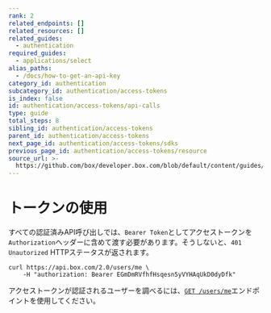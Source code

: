 ```yaml
---
rank: 2
related_endpoints: []
related_resources: []
related_guides:
  - authentication
required_guides:
  - applications/select
alias_paths:
  - /docs/how-to-get-an-api-key
category_id: authentication
subcategory_id: authentication/access-tokens
is_index: false
id: authentication/access-tokens/api-calls
type: guide
total_steps: 8
sibling_id: authentication/access-tokens
parent_id: authentication/access-tokens
next_page_id: authentication/access-tokens/sdks
previous_page_id: authentication/access-tokens/resource
source_url: >-
  https://github.com/box/developer.box.com/blob/default/content/guides/authentication/access-tokens/api-calls.md
---
```

# トークンの使用

すべての認証済みAPI呼び出しでは、`Bearer Token`としてアクセストークンを`Authorization`ヘッダーに含めて渡す必要があります。そうしないと、`401 Unautorized` HTTPステータスが返されます。

```curl
curl https://api.box.com/2.0/users/me \
    -H "authorization: Bearer EGmDmRVfhfHsqesn5yVYHAqUkD0dyDfk"
```

<Message>

アクセストークンが認証されるユーザーを調べるには、[`GET /users/me`](endpoint://get-users-id)エンドポイントを使用してください。

</Message>

